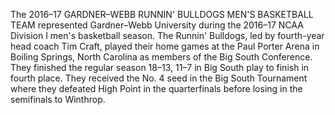 The 2016–17 GARDNER–WEBB RUNNIN' BULLDOGS MEN'S BASKETBALL TEAM represented Gardner–Webb University during the 2016–17 NCAA Division I men's basketball season. The Runnin' Bulldogs, led by fourth-year head coach Tim Craft, played their home games at the Paul Porter Arena in Boiling Springs, North Carolina as members of the Big South Conference. They finished the regular season 18–13, 11–7 in Big South play to finish in fourth place. They received the No. 4 seed in the Big South Tournament where they defeated High Point in the quarterfinals before losing in the semifinals to Winthrop.
